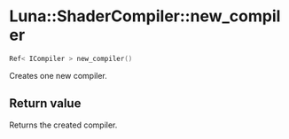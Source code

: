 # Luna::ShaderCompiler::new_compiler

```c++
Ref< ICompiler > new_compiler()
```

Creates one new compiler. 



## Return value
Returns the created compiler. 

